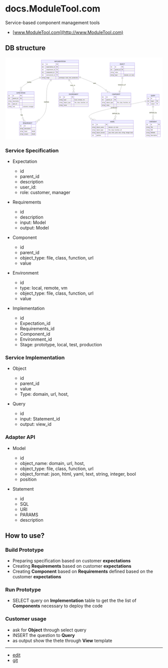 # docs.ModuleTool.com
Service-based component management tools
+ [www.ModuleTool.com](http://www.ModuleTool.com)


## DB structure  

![db strcuture](img/db_structure.png)

### Service Specification

+ Expectation
  + id
  + parent_id
  + description
  + user_id:
  + role: customer, manager

+ Requirements
  + id
  + description
  + input: Model
  + output: Model
    
+ Component
  + id
  + parent_id
  + object_type: file, class, function, url
  + value

+ Environment
  + id
  + type: local, remote, vm  
  + object_type: file, class, function, url
  + value

  
+ Implementation
  + id
  + Expectation_id
  + Requirements_id
  + Component_id
  + Environment_id
  + Stage: prototype, local, test, production

  
### Service Implementation

+ Object
  + id
  + parent_id
  + value    
  + Type: domain, url, host, 
  
+ Query
  + id
  + input: Statement_id    
  + output: view_id
  


### Adapter API


+ Model
  + id
  + object_name: domain, url, host, 
  + object_type: file, class, function, url
  + object_format: json, html, yaml, text, string, integer, bool
  + position

    
+ Statement
  + id
  + SQL
  + URI
  + PARAMS
  + description




## How to use?

### Build Prototype
+ Preparing specification based on customer **expectations**
+ Creating **Requirements** based on customer **expectations**
+ Creating **Component** based on **Requirements** defined based on the customer **expectations**


### Run Prototype

+ SELECT query on **Implementation** table to get the the list of **Components** necessary to deploy the code


### Customer usage

+ ask for **Object** through select query
+ INSERT the question to **Query**
+ as output show the thete through **View** template
  

---
+ [edit](https://github.com/ModuleTool/docs/edit/main/README.md)
+ [git](https://github.com/ModuleTool/docs)
